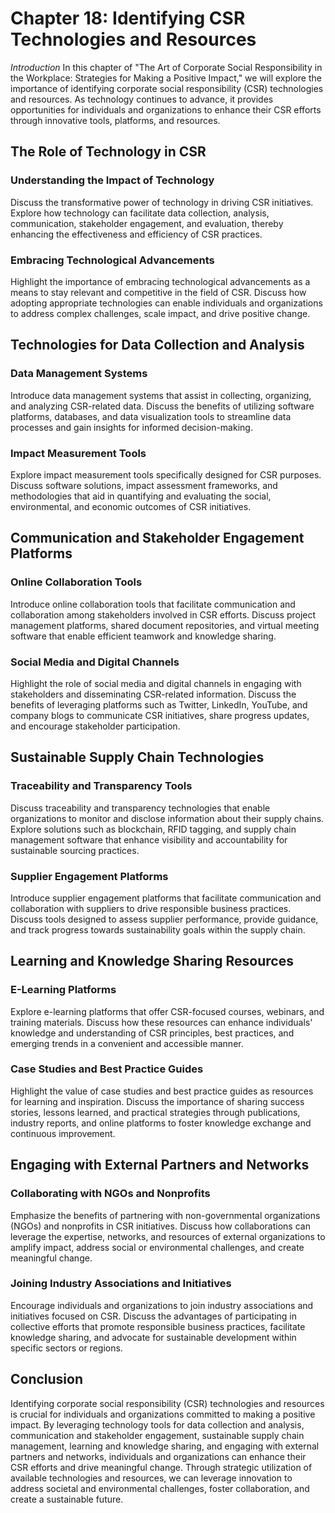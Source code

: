 Chapter 18: Identifying CSR Technologies and Resources
======================================================

*Introduction* In this chapter of "The Art of Corporate Social Responsibility in the Workplace: Strategies for Making a Positive Impact," we will explore the importance of identifying corporate social responsibility (CSR) technologies and resources. As technology continues to advance, it provides opportunities for individuals and organizations to enhance their CSR efforts through innovative tools, platforms, and resources.

The Role of Technology in CSR
-----------------------------

### Understanding the Impact of Technology

Discuss the transformative power of technology in driving CSR initiatives. Explore how technology can facilitate data collection, analysis, communication, stakeholder engagement, and evaluation, thereby enhancing the effectiveness and efficiency of CSR practices.

### Embracing Technological Advancements

Highlight the importance of embracing technological advancements as a means to stay relevant and competitive in the field of CSR. Discuss how adopting appropriate technologies can enable individuals and organizations to address complex challenges, scale impact, and drive positive change.

Technologies for Data Collection and Analysis
---------------------------------------------

### Data Management Systems

Introduce data management systems that assist in collecting, organizing, and analyzing CSR-related data. Discuss the benefits of utilizing software platforms, databases, and data visualization tools to streamline data processes and gain insights for informed decision-making.

### Impact Measurement Tools

Explore impact measurement tools specifically designed for CSR purposes. Discuss software solutions, impact assessment frameworks, and methodologies that aid in quantifying and evaluating the social, environmental, and economic outcomes of CSR initiatives.

Communication and Stakeholder Engagement Platforms
--------------------------------------------------

### Online Collaboration Tools

Introduce online collaboration tools that facilitate communication and collaboration among stakeholders involved in CSR efforts. Discuss project management platforms, shared document repositories, and virtual meeting software that enable efficient teamwork and knowledge sharing.

### Social Media and Digital Channels

Highlight the role of social media and digital channels in engaging with stakeholders and disseminating CSR-related information. Discuss the benefits of leveraging platforms such as Twitter, LinkedIn, YouTube, and company blogs to communicate CSR initiatives, share progress updates, and encourage stakeholder participation.

Sustainable Supply Chain Technologies
-------------------------------------

### Traceability and Transparency Tools

Discuss traceability and transparency technologies that enable organizations to monitor and disclose information about their supply chains. Explore solutions such as blockchain, RFID tagging, and supply chain management software that enhance visibility and accountability for sustainable sourcing practices.

### Supplier Engagement Platforms

Introduce supplier engagement platforms that facilitate communication and collaboration with suppliers to drive responsible business practices. Discuss tools designed to assess supplier performance, provide guidance, and track progress towards sustainability goals within the supply chain.

Learning and Knowledge Sharing Resources
----------------------------------------

### E-Learning Platforms

Explore e-learning platforms that offer CSR-focused courses, webinars, and training materials. Discuss how these resources can enhance individuals' knowledge and understanding of CSR principles, best practices, and emerging trends in a convenient and accessible manner.

### Case Studies and Best Practice Guides

Highlight the value of case studies and best practice guides as resources for learning and inspiration. Discuss the importance of sharing success stories, lessons learned, and practical strategies through publications, industry reports, and online platforms to foster knowledge exchange and continuous improvement.

Engaging with External Partners and Networks
--------------------------------------------

### Collaborating with NGOs and Nonprofits

Emphasize the benefits of partnering with non-governmental organizations (NGOs) and nonprofits in CSR initiatives. Discuss how collaborations can leverage the expertise, networks, and resources of external organizations to amplify impact, address social or environmental challenges, and create meaningful change.

### Joining Industry Associations and Initiatives

Encourage individuals and organizations to join industry associations and initiatives focused on CSR. Discuss the advantages of participating in collective efforts that promote responsible business practices, facilitate knowledge sharing, and advocate for sustainable development within specific sectors or regions.

Conclusion
----------

Identifying corporate social responsibility (CSR) technologies and resources is crucial for individuals and organizations committed to making a positive impact. By leveraging technology tools for data collection and analysis, communication and stakeholder engagement, sustainable supply chain management, learning and knowledge sharing, and engaging with external partners and networks, individuals and organizations can enhance their CSR efforts and drive meaningful change. Through strategic utilization of available technologies and resources, we can leverage innovation to address societal and environmental challenges, foster collaboration, and create a sustainable future.
